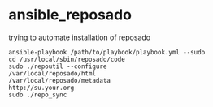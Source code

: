 ansible_reposado
================

trying to automate installation of reposado

	ansible-playbook /path/to/playbook/playbook.yml --sudo
	cd /usr/local/sbin/reposado/code
	sudo ./repoutil --configure
    /var/local/reposado/html
	/var/local/reposado/metadata
	http://su.your.org  
    sudo ./repo_sync
  	


